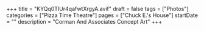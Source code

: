 +++
title = "KYQq0TIUr4qafwtXrgyA.avif"
draft = false
tags = ["Photos"]
categories = ["Pizza Time Theatre"]
pages = ["Chuck E.'s House"]
startDate = ""
description = "Corman And Associates Concept Art"
+++

